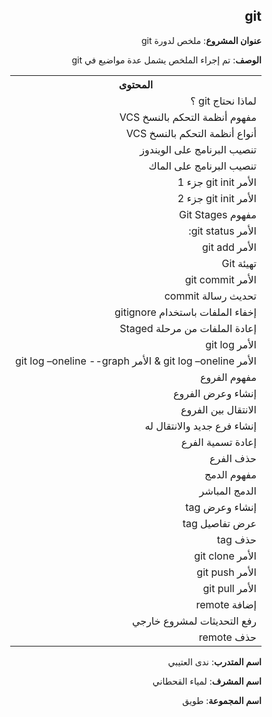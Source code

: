   <div dir = "rtl">

 ## git
 
  </div>
   
<div dir = "rtl">
  
  **عنوان المشروع**: ملخص لدورة git 
 
 **الوصف**: تم إجراء الملخص يشمل عدة مواضيع في git   
 
<div dir = "rtl">

<table style="width:100%">  
<tr>  
<th>المحتوى</th>  
</tr>  
<tr>  
<td> لماذا نحتاج git ؟</td>  
</tr>  
<tr>  
<td> مفهوم أنظمة التحكم بالنسخ VCS</td>  
</tr>  
<tr>  
<td>أنواع أنظمة التحكم بالنسخ VCS</td>  
</tr>  
<tr>  
<td>تنصيب البرنامج على الويندوز  </td>  
</tr>  
<tr>  
<td>تنصيب البرنامج على الماك</td>  
</tr>  
<tr>  
<td>الأمر git init جزء 1</td>  
</tr>  
<tr>  
<td>الأمر git init جزء 2</td>  
</tr>  
<tr>  
<td>مفهوم Git Stages</td>  
</tr>  
<tr>  
<td>الأمر git status: </td>  
</tr>  
<tr>  
<td>الأمر  git add</td>  
</tr>  
<tr>  
<td>تهيئة Git</td>  
</tr>  
<tr>  
<td>الأمر git commit</td>  
</tr>  
<tr>  
<td>تحديث رسالة commit</td>  
</tr>  
<tr>  
<td>إخفاء الملفات باستخدام  gitignore</td>  
</tr>  
<tr>  
<td>إعادة الملفات من مرحلة Staged </td>  
</tr>  
<tr>  
<td>الأمر git log </td>  
</tr><tr>  
<td>الأمر  git log –oneline & الأمر  git log –oneline --graph</td>  
</tr><tr>  
<td>مفهوم الفروع </td>  
</tr><tr>  
<td>إنشاء وعرض الفروع</td>  
</tr><tr>  
<td>الانتقال بين الفروع</td>  
</tr><tr>  
<td>إنشاء فرع جديد والانتقال له</td>  
</tr><tr>  
<td>إعادة تسمية الفرع</td>  
</tr>
</tr><tr>  
<td>حذف الفرع</td>  
</tr></tr><tr>  
<td>مفهوم الدمج</td>  
</tr></tr><tr>  
<td>الدمج المباشر</td>  
</tr></tr><tr>  
<td>إنشاء وعرض tag</td>  
</tr></tr><tr>  
<td>عرض تفاصيل tag</td>  
</tr>
</tr></tr><tr>  
<td>حذف tag</td>  
</tr>
</tr></tr><tr>  
<td>الأمر git clone</td>  
</tr>
</tr></tr><tr>  
<td>الأمر git push</td>  
</tr>
</tr></tr><tr>  
<td>الأمر  git pull</td>  
</tr>
</tr></tr><tr>  
<td>إضافة remote</td>  
</tr>
</tr></tr><tr>  
<td>رفع التحديثات لمشروع خارجي</td>  
</tr>
</tr></tr><tr>  
<td>حذف remote  </td>  
</tr>
</table>

</div>



**اسم المتدرب**: ندى العتيبي

 **اسم المشرف**: لمياء القحطاني

 **اسم المجموعة**: طويق
</div>
